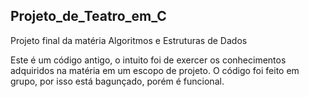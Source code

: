 ## Projeto_de_Teatro_em_C
Projeto final da matéria Algoritmos e Estruturas de Dados

Este é um código antigo, o intuito foi de exercer os conhecimentos adquiridos na matéria em um escopo de projeto.
O código foi feito em grupo, por isso está bagunçado, porém é funcional.
